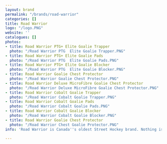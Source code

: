 ```yaml
---
layout: brand
permalink: "/brands/road-warrior"
categories: []
title: Road Warrior
logo: "/logo.PNG"
website: ''
catalogues: []
photos:
- title: Road Warrior PTG+ Elite Goalie Trapper
  photo: "/Road Warrior PTG  Elite Goalie Trapper.PNG"
- title: Road Warrior PTG+ Elite Goalie Pads
  photo: "/Road Warrior PTG  Elite Goalie Pads.PNG"
- title: Road Warrior PTG+ Elite Goalie Blocker
  photo: "/Road Warrior PTG  Elite Goalie Blocker.PNG"
- title: Road Warrior Goalie Chest Protector
  photo: "/Road Warrior Goalie Chest Protector.PNG"
- title: Road Warrior Deluxe MicroFibre Goalie Chest Protector
  photo: "/Road Warrior Deluxe MicroFibre Goalie Chest Protector.PNG"
- title: Road Warrior Cobalt Goalie Trapper
  photo: "/Road Warrior Cobalt Goalie Trapper.PNG"
- title: Road Warrior Cobalt Goalie Pads
  photo: "/Road Warrior Cobalt Goalie Pads.PNG"
- title: Road Warrior Cobalt Goalie Blocker
  photo: "/Road Warrior Cobalt Goalie Blocker.PNG"
- title: Road Warrior Goalie Chest Protector
  photo: "/Road Warrior Chest Goalie Protector.PNG"
info: 'Road Warrior is Canada''s oldest Street Hockey brand. Nothing is more '

---
```

